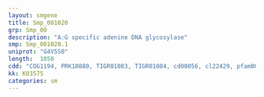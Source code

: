 ```yaml
---
layout: smgene
title: Smp_001020
grp: Smp_00
description: "A:G specific adenine DNA glycosylase"
smp: Smp_001020.1
uniprot: "G4V5S0"
length:  1050
cdd: "COG1194, PRK10880, TIGR01083, TIGR01084, cd00056, cl22429, pfam00730, smart00478"
kk: K03575
categories: sm
---
```

